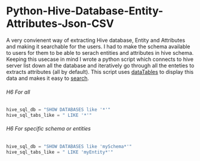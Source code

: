 # Python-Hive-Database-Entity-Attributes-Json-CSV

A very convienent way of extracting Hive database, Entity and Attributes and making it searchable for the users. I had to make the schema available to users for them to be able to serach entities and attributes in hive schema. Keeping this usecase in mind I wrote a python script which connects to hive server list down all the database and iteratively go through all the enteties to extracts attributes (all by default). This script uses [dataTables](https://datatables.net/) to display this data and makes it easy to [search](https://datatables.net/examples/api/multi_filter.html).

###### H6 For all
```python
hive_sql_db = "SHOW DATABASES like '*'"
hive_sql_tabs_like = " LIKE '*'"
```
###### H6 For specific schema or entities
```python
hive_sql_db = "SHOW DATABASES like 'mySchema*'"
hive_sql_tabs_like = " LIKE 'myEntity*'"
```
